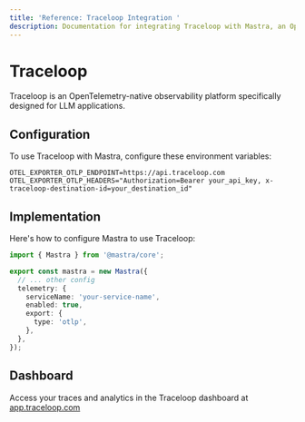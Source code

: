 ```yaml
---
title: 'Reference: Traceloop Integration '
description: Documentation for integrating Traceloop with Mastra, an OpenTelemetry-native observability platform for LLM applications.
---
```


# Traceloop

Traceloop is an OpenTelemetry-native observability platform specifically designed for LLM applications.

## Configuration

To use Traceloop with Mastra, configure these environment variables:

```env
OTEL_EXPORTER_OTLP_ENDPOINT=https://api.traceloop.com
OTEL_EXPORTER_OTLP_HEADERS="Authorization=Bearer your_api_key, x-traceloop-destination-id=your_destination_id"
```

## Implementation

Here's how to configure Mastra to use Traceloop:

```typescript
import { Mastra } from '@mastra/core';

export const mastra = new Mastra({
  // ... other config
  telemetry: {
    serviceName: 'your-service-name',
    enabled: true,
    export: {
      type: 'otlp',
    },
  },
});
```

## Dashboard

Access your traces and analytics in the Traceloop dashboard at [app.traceloop.com](https://app.traceloop.com)
